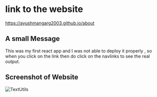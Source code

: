 # link to the website
https://ayushmangarg2003.github.io/about

## A small Message
This was my first react app and I was not able to deploy it properly , so when you click on the link then do click on the navlinks to see the real output.

## Screenshot of Website
![TextUtils](https://user-images.githubusercontent.com/105537793/212304210-afb40790-2f77-4786-9e40-baa1202b655a.png)
